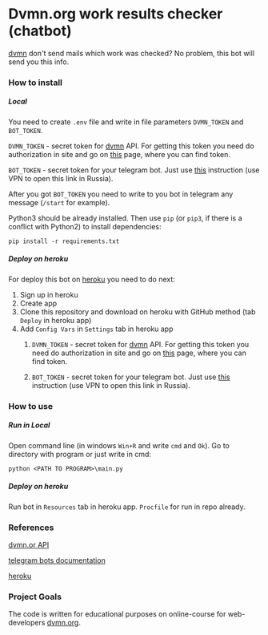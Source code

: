 # Dvmn.org work results checker (chatbot)

[dvmn](https://dvmn.org) don't send mails which work was checked? No problem, this bot will send you this info.

### How to install

##### Local

You need to create `.env` file and write in file parameters `DVMN_TOKEN` and `BOT_TOKEN`.

`DVMN_TOKEN` - secret token for [dvmn](https://dvmn.org) API. For getting this token you need do authorization in site and go on [this](https://dvmn.org/api/docs/) page, where you can find token.

`BOT_TOKEN` - secret token for your telegram bot. Just use [this](https://core.telegram.org/bots#creating-a-new-bot) instruction (use VPN to open this link in Russia).

After you got `BOT_TOKEN` you need to write to you bot in telegram any message (`/start` for example).

Python3 should be already installed. 
Then use `pip` (or `pip3`, if there is a conflict with Python2) to install dependencies:
```
pip install -r requirements.txt
```

##### Deploy on heroku

For deploy this bot on [heroku](https://heroku.com) you need to do next:

1) Sign up in heroku
2) Create app
3) Clone this repository and download on heroku with GitHub method (tab `Deploy` in heroku app)
4) Add `Config Vars` in `Settings` tab in heroku app
    1) `DVMN_TOKEN` - secret token for [dvmn](https://dvmn.org) API. For getting this token you need do authorization in site and go on [this](https://dvmn.org/api/docs/) page, where you can find token.

    2) `BOT_TOKEN` - secret token for your telegram bot. Just use [this](https://core.telegram.org/bots#creating-a-new-bot) instruction (use VPN to open this link in Russia).
    
### How to use

##### Run in Local

Open command line (in windows `Win+R` and write `cmd` and `Ok`). Go to directory with program or just write in cmd:

`python <PATH TO PROGRAM>\main.py`

##### Deploy on heroku

Run bot in `Resources` tab in heroku app. `Procfile` for run in repo already.

### References

[dvmn.or API](https://dvmn.org/api/docs/)

[telegram bots documentation](https://core.telegram.org/bots#creating-a-new-bot)

[heroku](https://heroku.com)

### Project Goals

The code is written for educational purposes on online-course for web-developers [dvmn.org](https://dvmn.org/).
